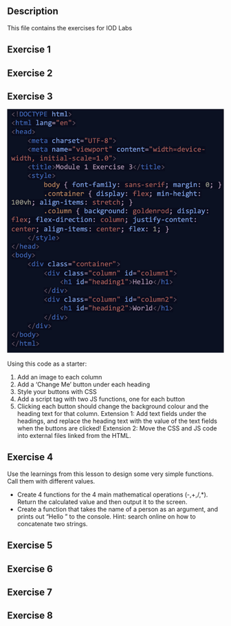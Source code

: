 ## Description

This file contains the exercises for IOD Labs

## Exercise 1



## Exercise 2
## Exercise 3

![E3](./Extras/E3.png)

Using this code as a starter:
1. Add an image to each column
2. Add a ‘Change Me’ button under each heading
3. Style your buttons with CSS
4. Add a script tag with two JS functions, one for each button
5. Clicking each button should change the background colour and the heading text for that column.
Extension 1: Add text fields under the headings, and replace the heading text with
the value of the text fields when the buttons are clicked!
Extension 2: Move the CSS and JS code into external files linked from the HTML.

## Exercise 4

Use the learnings from this lesson to design some very simple functions.
Call them with different values.
- Create 4 functions for the 4 main mathematical operations (-,+,/,*).
  Return the calculated value and then output it to the screen.
- Create a function that takes the name of a person as an argument, and prints out “Hello <name>” to the console.
  Hint: search online on how to concatenate two strings.

## Exercise 5
## Exercise 6
## Exercise 7
## Exercise 8
